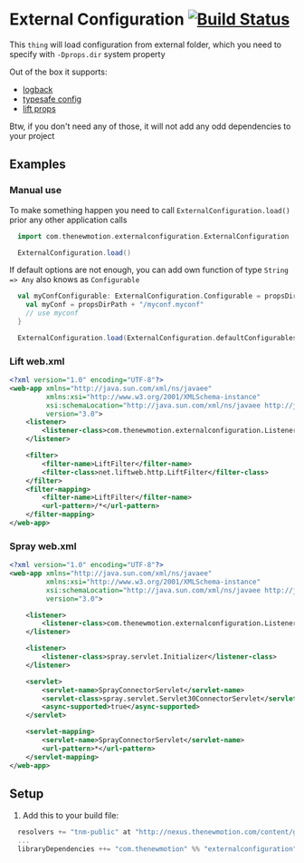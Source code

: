 # External Configuration [![Build Status](https://secure.travis-ci.org/thenewmotion/externalconfiguration.png)](http://travis-ci.org/thenewmotion/externalconfiguration)

This `thing` will load configuration from external folder, which you need to specify with `-Dprops.dir` system property

Out of the box it supports:
* [logback](http://logback.qos.ch)
* [typesafe config](https://github.com/typesafehub/config#readme)
* [lift props](https://www.assembla.com/wiki/show/liftweb/Properties)

Btw, if you don't need any of those, it will not add any odd dependencies to your project

## Examples

### Manual use

To make something happen you need to call `ExternalConfiguration.load()` prior any other application calls

```scala
  import com.thenewmotion.externalconfiguration.ExternalConfiguration

  ExternalConfiguration.load()
```

If default options are not enough, you can add own function of type `String => Any` also knows as `Configurable`
```scala
  val myConfConfigurable: ExternalConfiguration.Configurable = propsDirPath => {
    val myConf = propsDirPath + "/myconf.myconf"
    // use myconf
  }

  ExternalConfiguration.load(ExternalConfiguration.defaultConfigurables + myConfConfigurable)
```

### Lift web.xml

```xml
<?xml version="1.0" encoding="UTF-8"?>
<web-app xmlns="http://java.sun.com/xml/ns/javaee"
         xmlns:xsi="http://www.w3.org/2001/XMLSchema-instance"
         xsi:schemaLocation="http://java.sun.com/xml/ns/javaee http://java.sun.com/xml/ns/javaee/web-app_3_0.xsd"
         version="3.0">
    <listener>
        <listener-class>com.thenewmotion.externalconfiguration.Listener</listener-class>
    </listener>

    <filter>
        <filter-name>LiftFilter</filter-name>
        <filter-class>net.liftweb.http.LiftFilter</filter-class>
    </filter>
    <filter-mapping>
        <filter-name>LiftFilter</filter-name>
        <url-pattern>/*</url-pattern>
    </filter-mapping>
</web-app>
```

### Spray web.xml

```xml
<?xml version="1.0" encoding="UTF-8"?>
<web-app xmlns="http://java.sun.com/xml/ns/javaee"
         xmlns:xsi="http://www.w3.org/2001/XMLSchema-instance"
         xsi:schemaLocation="http://java.sun.com/xml/ns/javaee http://java.sun.com/xml/ns/javaee/web-app_3_0.xsd"
         version="3.0">

    <listener>
        <listener-class>com.thenewmotion.externalconfiguration.Listener</listener-class>
    </listener>

    <listener>
        <listener-class>spray.servlet.Initializer</listener-class>
    </listener>

    <servlet>
        <servlet-name>SprayConnectorServlet</servlet-name>
        <servlet-class>spray.servlet.Servlet30ConnectorServlet</servlet-class>
        <async-supported>true</async-supported>
    </servlet>

    <servlet-mapping>
        <servlet-name>SprayConnectorServlet</servlet-name>
        <url-pattern>*</url-pattern>
    </servlet-mapping>
</web-app>
```

## Setup

1. Add this to your build file:
```scala
  resolvers += "tnm-public" at "http://nexus.thenewmotion.com/content/groups/public"
  ...
  libraryDependencies ++= "com.thenewmotion" %% "externalconfiguration" % "2.0"
```
